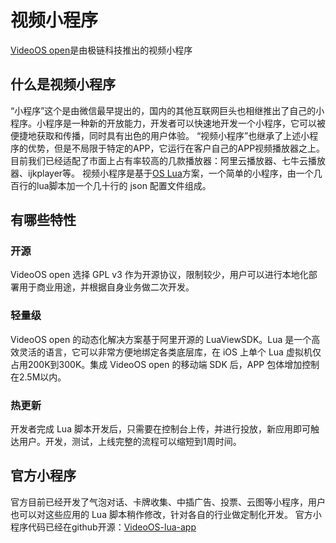 # 视频小程序
[VideoOS open](http://videojj.com/videoos-open/)是由极链科技推出的视频小程序

## 什么是视频小程序
“小程序”这个是由微信最早提出的，国内的其他互联网巨头也相继推出了自己的小程序。小程序是一种新的开放能力，开发者可以快速地开发一个小程序，它可以被便捷地获取和传播，同时具有出色的用户体验。
“视频小程序”也继承了上述小程序的优势，但是不局限于特定的APP，它运行在客户自己的APP视频播放器之上。目前我们已经适配了市面上占有率较高的几款播放器：阿里云播放器、七牛云播放器、ijkplayer等。
视频小程序是基于[OS Lua](OS_Lua.md)方案，一个简单的小程序，由一个几百行的lua脚本加一个几十行的 json 配置文件组成。

## 有哪些特性
### 开源
VideoOS open 选择 GPL v3 作为开源协议，限制较少，用户可以进行本地化部署用于商业用途，并根据自身业务做二次开发。

### 轻量级
VideoOS open 的动态化解决方案基于阿里开源的 LuaViewSDK。Lua 是一个高效灵活的语言，它可以非常方便地绑定各类底层库，在 iOS 上单个 Lua 虚拟机仅占用200K到300K。集成 VideoOS open 的移动端 SDK 后，APP 包体增加控制在2.5M以内。

### 热更新
开发者完成 Lua 脚本开发后，只需要在控制台上传，并进行投放，新应用即可触达用户。开发，测试，上线完整的流程可以缩短到1周时间。

## 官方小程序
官方目前已经开发了气泡对话、卡牌收集、中插广告、投票、云图等小程序，用户也可以对这些应用的 Lua 脚本稍作修改，针对各自的行业做定制化开发。
官方小程序代码已经在github开源：[VideoOS-lua-app](https://github.com/VideoOS/VideoOS-lua-app)
